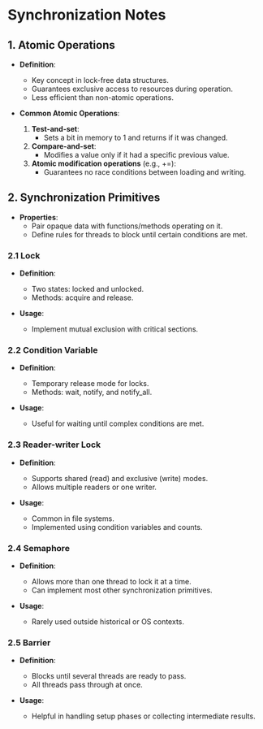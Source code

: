 # Synchronization Notes

## 1. Atomic Operations

- **Definition**:
  - Key concept in lock-free data structures.
  - Guarantees exclusive access to resources during operation.
  - Less efficient than non-atomic operations.

- **Common Atomic Operations**:
  1. **Test-and-set**:
     - Sets a bit in memory to 1 and returns if it was changed.
  2. **Compare-and-set**:
     - Modifies a value only if it had a specific previous value.
  3. **Atomic modification operations** (e.g., +=):
     - Guarantees no race conditions between loading and writing.

## 2. Synchronization Primitives

- **Properties**:
  - Pair opaque data with functions/methods operating on it.
  - Define rules for threads to block until certain conditions are met.

### 2.1 Lock

- **Definition**:
  - Two states: locked and unlocked.
  - Methods: acquire and release.

- **Usage**:
  - Implement mutual exclusion with critical sections.

### 2.2 Condition Variable

- **Definition**:
  - Temporary release mode for locks.
  - Methods: wait, notify, and notify_all.

- **Usage**:
  - Useful for waiting until complex conditions are met.

### 2.3 Reader-writer Lock

- **Definition**:
  - Supports shared (read) and exclusive (write) modes.
  - Allows multiple readers or one writer.

- **Usage**:
  - Common in file systems.
  - Implemented using condition variables and counts.

### 2.4 Semaphore

- **Definition**:
  - Allows more than one thread to lock it at a time.
  - Can implement most other synchronization primitives.

- **Usage**:
  - Rarely used outside historical or OS contexts.

### 2.5 Barrier

- **Definition**:
  - Blocks until several threads are ready to pass.
  - All threads pass through at once.

- **Usage**:
  - Helpful in handling setup phases or collecting intermediate results.
